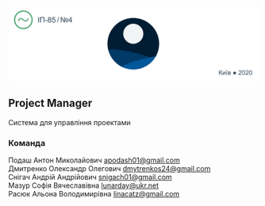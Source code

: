 <p align="center">
  <img src="Assets/Pm_banner.png"/>
</p>

## Project Manager
Система для управління проектами

### Команда
Подаш Антон Миколайович apodash01@gmail.com\
Дмитренко Олександр Олегович dmytrenkos24@gmail.com\
Снігач Андрій Андрійович snigach01@gmail.com\
Мазур Софія Вячеславівна lunarday@ukr.net\
Расюк Альона Володимирівна linacatz@gmail.com
 
 
